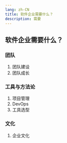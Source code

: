 ```yaml
---
lang: zh-CN
title: 软件企业需要什么？
description: 需要
---
```


## 软件企业需要什么？
### 团队
1. 团队建设
1. 团队成长

### 工具与方法论
1. 项目管理
1. DevOps
1. 工具选型

### 文化
1. 企业文化
